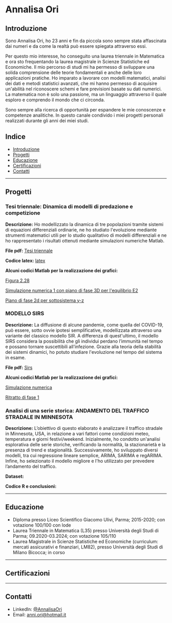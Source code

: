 # Annalisa Ori   

## Introduzione  
Sono Annalisa Ori, ho 23 anni e fin da piccola sono sempre stata affascinata dai numeri e da come la realtà può essere spiegata attraverso essi. 

Per questo mio interesse, ho conseguito una laurea triennale in Matematica e ora sto frequentando la laurea magistrale in Scienze Statistiche ed Economiche. 
Il mio percorso di studi mi ha permesso di sviluppare una solida comprensione delle teorie fondamentali e anche delle loro applicazioni pratiche. Ho imparato a lavorare con modelli matematici, analisi dei dati e metodi statistici avanzati, che mi hanno permesso di acquisire un'abilità nel riconoscere schemi e fare previsioni basate su dati numerici. La matematica non è solo una passione, ma un linguaggio attraverso il quale esploro e comprendo il mondo che ci circonda.

Sono sempre alla ricerca di opportunità per espandere le mie conoscenze e competenze analitiche.
In questo canale condivido i miei progetti personali realizzati durante gli anni dei miei studi. 



## Indice  
- [Introduzione](#Introduzione) 
- [Progetti](#Progetti)  
- [Educazione](#Educazione)  
- [Certificazioni](#Certificazioni)
- [Contatti](#Contatti)

---

## Progetti  


###  Tesi triennale: Dinamica di modelli di predazione e competizione

**Descrizione:** Ho modellizzato la dinamica di tre popolazioni tramite sistemi di equazioni differenziali ordinarie, ne ho studiato l'evoluzione mediante strumenti matematici 
utili per lo studio qualitativo di modelli differenziali e ne ho rappresentato i risultati ottenuti mediante simulazioni numeriche Matlab.

**File pdf:** [Tesi triennale](https://github.com/AnnalisaOri/Progetti/blob/main/Tesi%20triennale)

**Codice latex:** [latex](https://github.com/AnnalisaOri/Progetti/blob/main/latex.tex)

**Alcuni codici Matlab per la realizzazione dei grafici:** 

[Figura 2.28](https://github.com/AnnalisaOri/Progetti/blob/main/Figura2-28.m)

[Simulazione numerica 1 con piano di fase 3D per l'equilibrio E2](https://github.com/AnnalisaOri/Progetti/blob/main/sim1_E2stabile.asv)

[Piano di fase 2d per sottosistema y-z](https://github.com/AnnalisaOri/Progetti/blob/main/piano_yz_specialista.m)


### MODELLO SIRS

**Descrizione:** La diffusione di alcune pandemie, come quella del COVID-19, può essere, sotto ovvie ipotesi semplificative, modellizzata attraverso una variante del classico modello SIR. A differenza di quest'ultimo, il modello SIRS considera la possibilità che gli individui perdano l’immunità nel tempo e possano tornare suscettibili all’infezione.
Grazie alla teoria della stabilità dei sistemi dinamici, ho potuto studiare l'evoluzione nel tempo del sistema in esame.

**File pdf:** [Sirs](https://github.com/AnnalisaOri/Progetti/blob/main/SIRS.pdf)

**Alcuni codici Matlab per la realizzazione dei grafici:** 

[Simulazione numerica](https://github.com/AnnalisaOri/Progetti/blob/main/Simulazione_2%5C3D.m)

[Ritratto di fase 1](https://github.com/AnnalisaOri/Progetti/blob/main/ritrattodifase1.m)




### Analisi di una serie storica: ANDAMENTO DEL TRAFFICO STRADALE IN MINNESOTA

**Descrizione:** L’obiettivo di questo elaborato è analizzare il traffico stradale in Minnesota, USA, in relazione a vari fattori come condizioni meteo, temperatura e giorni festivi/weekend. Inizialmente, ho condotto un'analisi esplorativa delle serie storiche, verificando la normalità, la stazionarietà e la presenza di trend e stagionalità. Successivamente, ho sviluppato diversi modelli, tra cui regressione lineare semplice, ARIMA, SARIMA e regARIMA. Infine, ho selezionato il modello migliore e l'ho utilizzato per prevedere l’andamento del traffico.

**Dataset:** 

**Codice R e conclusioni:** 


---

## Educazione
- Diploma presso Liceo Scientifico Giacomo Ulivi, Parma; 2015-2020; con votazione 100/100 con lode
- Laurea Triennale in Matematica (L35) presso Università degli Studi di Parma; 09.2020-03.2024; con votazione 105/110
- Laurea Magistrale in Scienze Statistiche ed Economiche (curriculum: mercati assicurativi e finanziari, LM82), presso Università degli Studi di Milano Bicocca; in corso

---
## Certificazioni
---

## Contatti
- LinkedIn: [@AnnalisaOri](https://www.linkedin.com/in/annalisa-ori-92b436292)
- Email: anni.ori@hotmail.it


